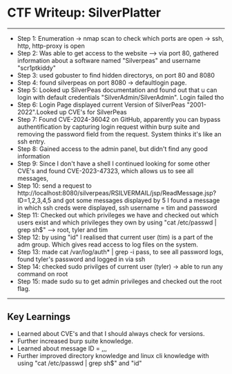  # CTF Writeup: SilverPlatter

---
 
- Step 1: Enumeration -> nmap scan to check which ports are open -> ssh, http, http-proxy is open
- Step 2: Was able to get access to the website --> via port 80, 
gathered information about a software named "Silverpeas" and username "scr1ptkiddy"
- Step 3: used gobuster to find hidden directorys, on port 80 and 8080 
- Step 4: found silverpeas on port 8080 -> defaultlogin page.
- Step 5: Looked up SilverPeas documentation and found out that u can login with default credentials 
"SilverAdmin/SilverAdmin". Login failed tho
- Step 6: Login Page displayed current Version of SilverPeas "2001-2022".Looked up CVE's for SilverPeas 
- Step 7: Found CVE-2024-36042 on GitHub, apparently you can bypass authentification by capturing
login request within burp suite and removing the password field from the request. System thinks
it's like an ssh entry.
- Step 8: Gained access to the admin panel, but didn't find any good information
- Step 9: Since I don't have a shell I continued looking for some other CVE's 
and found CVE-2023-47323, which allows us to see all messages,
- Step 10: send a request to http://localhost:8080/silverpeas/RSILVERMAIL/jsp/ReadMessage.jsp?ID=1,2,3,4,5
and got some messages displayed by 5 I found a message in which ssh creds were displayed, ssh username = tim and password
- Step 11: Checked out which privileges we have and checked out which users exist and which privileges they own
by using "cat /etc/passwd | grep sh$" --> root, tyler and tim
- Step 12: by using "id" I realised that current user (tim) is a part of the adm group. Which gives
read access to log files on the system. 
- Step 13: made cat /var/log/auth* | grep -i pass, to see all password logs, found tyler's password
and logged in via ssh
- Step 14: checked sudo privilges of current user (tyler) -> able to run any command on root
- Step 15: made sudo su to get admin privileges and checked out the root flag.
 
---

## Key Learnings

- Learned about CVE's and that I should always check for versions.
- Further increased burp suite knowledge.
- Learned about message ID = ,,,
- Further improved directory knowledge and linux cli knowledge with using "cat /etc/passwd | grep sh$" and "id" 
